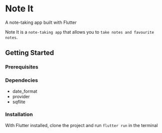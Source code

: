 # Note It

A note-taking app built with Flutter

Note It is a `note-taking app` that allows you to `take notes and favourite notes`.

## Getting Started

### Prerequisites

### Dependecies
- date_format
- provider
- sqflite

### Installation
With Flutter installed, clone the project and run `flutter run`  in the terminal
